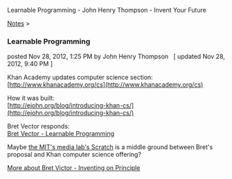 Learnable Programming - John Henry Thompson - Invent Your Future   
    

[Notes](../notes.md)‎ > ‎

### Learnable Programming

posted Nov 28, 2012, 1:25 PM by John Henry Thompson   \[ updated Nov 28, 2012, 9:40 PM \]

Khan Academy updates computer science section:  
[http://www.khanacademy.org/cs](http://www.khanacademy.org/cs)  
  
How it was built:  
[http://ejohn.org/blog/introducing-khan-cs/](http://ejohn.org/blog/introducing-khan-cs/)  
  
Bret Vector responds:  
[Bret Vector - Learnable Programming](http://worrydream.com/LearnableProgramming/)  
  
Maybe [the MIT's media lab's Scratch](http://scratch.mit.edu) is a middle ground between Bret's proposal and Khan computer science offering?  
  
[More about Bret Victor - Inventing on Principle](http://vimeo.com/36579366)  

